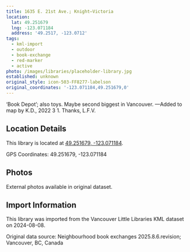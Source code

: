 ```yaml
---
title: 1635 E. 21st Ave.; Knight—Victoria
location:
  lat: 49.251679
  lng: -123.071184
  address: '49.2517, -123.0712'
tags:
  - kml-import
  - outdoor
  - book-exchange
  - red-marker
  - active
photo: /images/libraries/placeholder-library.jpg
established: unknown
original_style: icon-503-FF8277-labelson
original_coordinates: '-123.071184,49.251679,0'
---
```

‘Book Depot’; also toys.
Maybe second biggest in Vancouver.
—Added to map by K.D., 2022 3 1. Thanks, L.F.V.

## Location Details

This library is located at [49.251679, -123.071184](https://www.google.com/maps?q=49.251679,-123.071184).

GPS Coordinates: 49.251679, -123.071184

## Photos

External photos available in original dataset.

## Import Information

This library was imported from the Vancouver Little Libraries KML dataset on 2024-08-08.

Original data source: Neighbourhood book exchanges 2025.8.6.revision; Vancouver, BC, Canada
